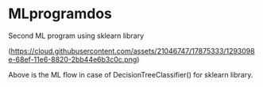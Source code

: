# MLprogramdos
Second ML program using sklearn library

(https://cloud.githubusercontent.com/assets/21046747/17875333/1293098e-68ef-11e6-8820-2bb44e6b3c0c.png)

Above is the ML flow in case of DecisionTreeClassifier() for sklearn library.
